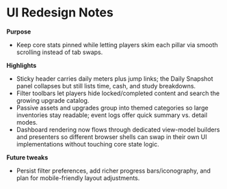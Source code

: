 # UI Redesign Notes

**Purpose**
- Keep core stats pinned while letting players skim each pillar via smooth scrolling instead of tab swaps.

**Highlights**
- Sticky header carries daily meters plus jump links; the Daily Snapshot panel collapses but still lists time, cash, and study breakdowns.
- Filter toolbars let players hide locked/completed content and search the growing upgrade catalog.
- Passive assets and upgrades group into themed categories so large inventories stay readable; event logs offer quick summary vs. detail modes.
- Dashboard rendering now flows through dedicated view-model builders and presenters so different browser shells can swap in their own UI implementations without touching core state logic.

**Future tweaks**
- Persist filter preferences, add richer progress bars/iconography, and plan for mobile-friendly layout adjustments.

